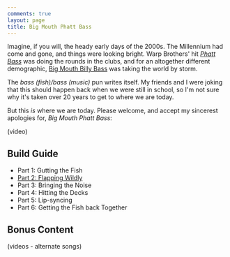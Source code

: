 ```yaml
---
comments: true
layout: page
title: Big Mouth Phatt Bass
---
```


Imagine, if you will, the heady early days of the 2000s. The Millennium had come and gone, and things were looking bright. Warp Brothers' hit [*Phatt Bass*](https://www.youtube.com/watch?v=Ca-r-U5ybx4&pp=ygUYd2FycCBicm90aGVycyBwaGF0dCBiYXNz) was doing the rounds in the clubs, and for an altogether different demographic, [Big Mouth Billy Bass](https://en.wikipedia.org/wiki/Big_Mouth_Billy_Bass) was taking the world by storm.

The *bass (fish)/bass (music)* pun writes itself. My friends and I were joking that this should happen back when we were still in school, so I'm not sure why it's taken over 20 years to get to where we are today.

But this *is* where we are today. Please welcome, and accept my sincerest apologies for, *Big Mouth Phatt Bass*:

(video)

## Build Guide

* Part 1: Gutting the Fish
* [Part 2: Flapping Wildly](/projects/big-mouth-phatt-bass/part-2-flapping-wildly)
* Part 3: Bringing the Noise
* Part 4: Hitting the Decks
* Part 5: Lip-syncing
* Part 6: Getting the Fish back Together

## Bonus Content

(videos - alternate songs)